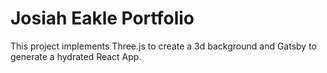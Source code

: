 # Josiah Eakle Portfolio

This project implements Three.js to create a 3d background and Gatsby to generate a hydrated React App.
